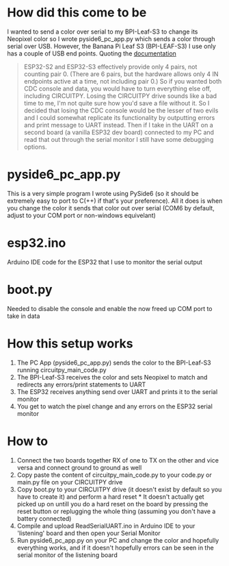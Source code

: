 # How did this come to be
I wanted to send a color over serial to my BPI-Leaf-S3 to change its Neopixel color so I wrote pyside6_pc_app.py which sends a color through serial over USB.
However, the Banana Pi Leaf S3 (BPI-LEAF-S3) I use only has a couple of USB end points. Quoting the [documentation](https://learn.adafruit.com/customizing-usb-devices-in-circuitpython/how-many-usb-devices-can-i-have)
> ESP32-S2 and ESP32-S3 effectively provide only 4 pairs, not counting pair 0. (There are 6 pairs, but the hardware allows only 4 IN endpoints active at a time, not including pair 0.) So if you wanted both CDC console and data, you would have to turn everything else off, including CIRCUITPY.
Losing the CIRCUITPY drive sounds like a bad time to me, I'm not quite sure how you'd save a file without it.
So I decided that losing the CDC console would be the lesser of two evils and I could somewhat replicate its functionality by outputting errors and print message to UART instead.
Then if I take in the UART on a second board (a vanilla ESP32 dev board) connected to my PC and read that out through the serial monitor I still have some debugging options.

# pyside6_pc_app.py
This is a very simple program I wrote using PySide6 (so it should be extremely easy to port to C(++) if that's your preference). 
All it does is when you change the color it sends that color out over serial (COM6 by default, adjust to your COM port or non-windows equivelant)

# esp32.ino 
Arduino IDE code for the ESP32 that I use to monitor the serial output

# boot.py
Needed to disable the console and enable the now freed up COM port to take in data

# How this setup works
  1. The PC App (pyside6_pc_app.py) sends the color to the BPI-Leaf-S3 running circuitpy_main_code.py
  2. The BPI-Leaf-S3 receives the color and sets Neopixel to match and redirects any errors/print statements to UART
  3. The ESP32 receives anything send over UART and prints it to the serial monitor
  4. You get to watch the pixel change and any errors on the ESP32 serial monitor

# How to
  1. Connect the two boards together RX of one to TX on the other and vice versa and connect ground to ground as well
  2. Copy paste the content of circuitpy_main_code.py to your code.py or main.py file on your CIRCUITPY drive
  3. Copy boot.py to your CIRCUITPY drive (it doesn't exist by default so you have to create it) and perform a hard reset
    * It doesn't actually get picked up on untill you do a hard reset on the board by pressing the reset button or replugging the whole thing (assuming you don't have a battery connected)
  4. Compile and upload ReadSerialUART.ino in Arduino IDE to your 'listening' board and then open your Serial Monitor
  5. Run pyside6_pc_app.py on your PC and change the color and hopefully everything works, and if it doesn't hopefully errors can be seen in the serial monitor of the listening board
